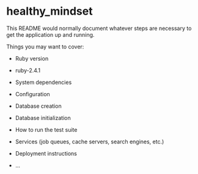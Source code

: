 # healthy_mindset

This README would normally document whatever steps are necessary to get the
application up and running.

Things you may want to cover:

* Ruby version
 - ruby-2.4.1
 
* System dependencies

* Configuration

* Database creation

* Database initialization

* How to run the test suite

* Services (job queues, cache servers, search engines, etc.)

* Deployment instructions

* ...

